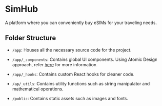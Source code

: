 # SimHub

A platform where you can conveniently buy eSIMs for your traveling needs.

## Folder Structure

- `/app`: Houses all the necessary source code for the project.

- `/app/_components`: Contains global UI components. Using Atomic Design approach, refer [here](https://atomicdesign.bradfrost.com/chapter-2/) for more information.

- `/app/_hooks`: Contains custom React hooks for cleaner code.

- `/ap/_utils`: Contains utility functions such as string manipulator and mathematical operations.

- `/public`: Contains static assets such as images and fonts.
